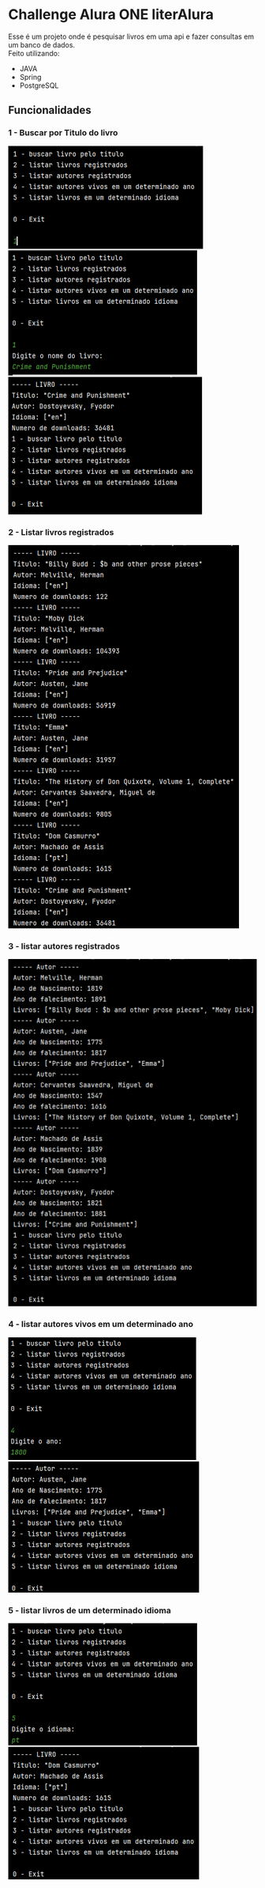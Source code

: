 # **Challenge Alura ONE literAlura**
Esse é um projeto onde é pesquisar livros em uma api e fazer consultas em um banco de dados.\
Feito utilizando:
+ JAVA
+ Spring
+ PostgreSQL

## **Funcionalidades**

### 1 - Buscar por Titulo do livro
![passo1](/tutorial/1.png)
![passo2](/tutorial/2.png)
![passo3](/tutorial/3.png)
### 2 - Listar livros registrados
![passo4](/tutorial/4.png)
### 3 - listar autores registrados
![passo5](/tutorial/5.png)

### 4 - listar autores vivos em um determinado ano
![passo6](/tutorial/6.png)
![passo7](/tutorial/7.png)

### 5 - listar livros de um determinado idioma
![passo8](/tutorial/8.png)
![passo9](/tutorial/9.png)




